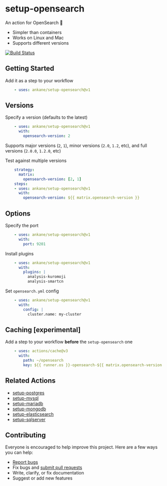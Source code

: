 # setup-opensearch

An action for OpenSearch :tada:

- Simpler than containers
- Works on Linux and Mac
- Supports different versions

[![Build Status](https://github.com/ankane/setup-opensearch/workflows/build/badge.svg?branch=v1)](https://github.com/ankane/setup-opensearch/actions)

## Getting Started

Add it as a step to your workflow

```yml
    - uses: ankane/setup-opensearch@v1
```

## Versions

Specify a version (defaults to the latest)

```yml
    - uses: ankane/setup-opensearch@v1
      with:
        opensearch-version: 2
```

Supports major versions (`2`, `1`), minor versions (`2.0`, `1.2`, etc), and full versions (`2.0.0`, `1.2.0`, etc)

Test against multiple versions

```yml
    strategy:
      matrix:
        opensearch-version: [2, 1]
    steps:
    - uses: ankane/setup-opensearch@v1
      with:
        opensearch-version: ${{ matrix.opensearch-version }}
```

## Options

Specify the port

```yml
    - uses: ankane/setup-opensearch@v1
      with:
        port: 9201
```

Install plugins

```yml
    - uses: ankane/setup-opensearch@v1
      with:
        plugins: |
          analysis-kuromoji
          analysis-smartcn
```

Set `opensearch.yml` config

```yml
    - uses: ankane/setup-opensearch@v1
      with:
        config: |
          cluster.name: my-cluster
```

## Caching [experimental]

Add a step to your workflow **before** the `setup-opensearch` one

```yml
    - uses: actions/cache@v3
      with:
        path: ~/opensearch
        key: ${{ runner.os }}-opensearch-${{ matrix.opensearch-version }}
```

## Related Actions

- [setup-postgres](https://github.com/ankane/setup-postgres)
- [setup-mysql](https://github.com/ankane/setup-mysql)
- [setup-mariadb](https://github.com/ankane/setup-mariadb)
- [setup-mongodb](https://github.com/ankane/setup-mongodb)
- [setup-elasticsearch](https://github.com/ankane/setup-elasticsearch)
- [setup-sqlserver](https://github.com/ankane/setup-sqlserver)

## Contributing

Everyone is encouraged to help improve this project. Here are a few ways you can help:

- [Report bugs](https://github.com/ankane/setup-opensearch/issues)
- Fix bugs and [submit pull requests](https://github.com/ankane/setup-opensearch/pulls)
- Write, clarify, or fix documentation
- Suggest or add new features
